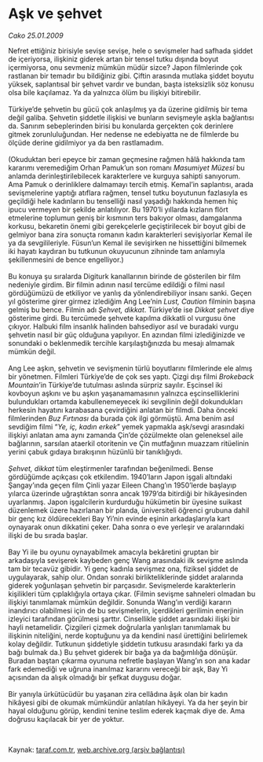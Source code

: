 # Aşk ve şehvet

*Cako 25.01.2009*

<div class="taraf_structure_2col_1zq">
<div class="margen_n">



 <p>Nefret ettiğiniz birisiyle sevişe sevişe, hele o sevişmeler had safhada şiddet de içeriyorsa, ilişkiniz giderek artan bir tensel tutku dışında boyut içermiyorsa, onu sevmeniz mümkün müdür sizce? Japon filmlerinde çok rastlanan bir temadır bu bildiğiniz gibi. Çiftin arasında mutlaka şiddet boyutu yüksek, saplantısal bir şehvet vardır ve bundan, başta isteksizlik söz konusu olsa bile kaçılamaz. Ya da yalnızca ölüm bu ilişkiyi bitirebilir. <br/><br/>Türkiye’de şehvetin bu gücü çok anlaşılmış ya da üzerine gidilmiş bir tema değil galiba. Şehvetin şiddetle ilişkisi ve bunların sevişmeyle aşkla bağlantısı da. Sanırım sebeplerinden birisi bu konularda gerçekten çok derinlere gitmek zorunluluğundan. Her nedense ne edebiyatta ne de filmlerde bu ölçüde derine gidilmiyor ya da ben rastlamadım. <br/><br/>(Okuduktan beri epeyce bir zaman geçmesine rağmen hâlâ hakkında tam kararımı veremediğim Orhan Pamuk’un son romanı <i>Masumiyet Müzesi</i> bu anlamda derinleştirilebilecek karakterlere ve kurguya sahipti sanıyorum. Ama Pamuk o derinliklere dalmamayı tercih etmiş. Kemal’in saplantısı, arada sevişmelerine yaptığı atıflara rağmen, tensel tutku boyutunun fazlasıyla es geçildiği hele kadınların bu tenselliği nasıl yaşadığı hakkında hemen hiç ipucu vermeyen bir şekilde anlatılıyor. Bu 1970’li yıllarda kızların flört etmelerine toplumun geniş bir kısmının ters bakıyor olması, damgalanma korkusu, bekaretin önemi gibi gerekçelerle geçiştirilecek bir boyut gibi de gelmiyor bana zira sonuçta romanın kadın karakterleri sevişiyorlar Kemal ile ya da sevgilileriyle. Füsun’un Kemal ile sevişirken ne hissettiğini bilmemek iki hayatı kaydıran bu tutkunun okuyucunun zihninde tam anlamıyla şekillenmesini de bence engelliyor.) <br/><br/>Bu konuya şu sıralarda Digiturk kanallarının birinde de gösterilen bir film nedeniyle girdim. Bir filmin adının nasıl tercüme edildiği o filmi nasıl gördüğümüzü de etkiliyor ve yanlış da yönlendirebiliyor insanı sanki. Geçen yıl gösterime girer girmez izlediğim Ang Lee’nin <i>Lust, Caution</i> filminin başına gelmiş bu bence. Filmin adı <i>Şehvet, dikkat</i>. Türkiye’de ise <i>Dikkat şehvet</i> diye gösterime girdi. Bu tercümede şehvete kapılma dikkatli ol vurgusu öne çıkıyor. Halbuki film insanlık halinden bahsediyor asıl ve buradaki vurgu şehvetin nasıl bir güç olduğuna yapılıyor. En azından filmi izlediğinizde ve sonundaki o beklenmedik tercihle karşılaştığınızda bu mesajı almamak mümkün değil.<br/><br/>Ang Lee aşkın, şehvetin ve sevişmenin türlü boyutlarını filmlerinde ele almış bir yönetmen. Filmleri Türkiye’de de çok ses yaptı. Çizgi dışı filmi <i>Brokeback</i> <i>Mountain</i>’in Türkiye’de tutulması aslında sürpriz sayılır. Eşcinsel iki kovboyun aşkını ve bu aşkın yaşanamamasının yalnızca eşcinselliklerini bulundukları ortamda kabullenemeyecek iki sevgilinin değil dokundukları herkesin hayatını karabasana çevirdiğini anlatan bir filmdi. Daha önceki filmlerinden <i>Buz Fırtınası</i> da burada çok ilgi görmüştü. Ama benim asıl sevdiğim filmi “<i>Ye, iç, kadın erkek</i>” yemek yapmakla aşk/sevgi arasındaki ilişkiyi anlatan ama aynı zamanda Çin’de çözülmekte olan geleneksel aile bağlarının, sarsılan ataerkil otoritenin ve Çin mutfağının muazzam ritüelinin yerini çabuk gıdaya bırakışının hüzünlü bir tanıklığıydı. <i><br/><br/>Şehvet, dikkat</i> tüm eleştirmenler tarafından beğenilmedi. Bense gördüğümde açıkçası çok etkilendim. 1940’ların Japon işgali altındaki Şangay’ında geçen film Çinli yazar Eileen Chang’ın 1950’lerde başlayıp yılarca üzerinde uğraştıktan sonra ancak 1979’da bitirdiği bir hikâyesinden uyarlanmış. Japon işgalcilerin kurdurduğu hükümetin bir üyesine suikast düzenlemek üzere hazırlanan bir planda, üniversiteli öğrenci grubuna dahil bir genç kız öldürecekleri Bay Yi’nin evinde eşinin arkadaşlarıyla kart oynayarak onun dikkatini çeker. Daha sonra o eve yerleşir ve aralarındaki ilişki de bu sırada başlar. <br/><br/>Bay Yi ile bu oyunu oynayabilmek amacıyla bekâretini gruptan bir arkadaşıyla sevişerek kaybeden genç Wang arasındaki ilk sevişme aslında tam bir tecavüz gibidir. Yi genç kadınla sevişmez ona, fiziksel şiddet de uygulayarak, sahip olur. Ondan sonraki birlikteliklerinde şiddet aralarında giderek yoğunlaşan şehvetin bir parçasıdır. Sevişmelerde karakterlerin kişilikleri tüm çıplaklığıyla ortaya çıkar. (Filmin sevişme sahneleri olmadan bu ilişkiyi tanımlamak mümkün değildir. Sonunda Wang’ın verdiği kararın inandırıcı olabilmesi için de bu sevişmelerin, içerdikleri gerilimin enerjinin izleyici tarafından görülmesi şarttır. Cinsellikle şiddet arasındaki ilişki bir hayli netamelidir. Çizgileri çizmek doğrularla yanlışları tanımlamak bu ilişkinin niteliğini, nerde koptuğunu ya da kendini nasıl ürettiğini belirlemek kolay değildir. Tutkunun şiddetiyle şiddetin tutkusu arasındaki farkı ya da bağı bulmak da.) Bu şehvet giderek bir bağa ya da bağımlılığa dönüşür. Buradan baştan çıkarma oyununa nefretle başlayan Wang’ın son ana kadar fark edemediği ve uğruna inanılmaz kararını vereceği bir aşk, Bay Yi açısından da alışık olmadığı bir şefkat duygusu doğar. <br/><br/>Bir yanıyla ürkütücüdür bu yaşanan zira cellâdına âşık olan bir kadın hikâyesi gibi de okumak mümkündür anlatılan hikâyeyi. Ya da her şeyin bir hayal olduğunu görüp, kendini tenine teslim ederek kaçmak diye de. Ama doğrusu kaçılacak bir yer de yoktur.</p>

<br/>


<div id="taraf_not">
</div>

</div>


</div>

Kaynak: [taraf.com.tr](http://taraf.com.tr:80/makale/3706.htm), [web.archive.org (arşiv bağlantısı)](http://web.archive.org/web/20090129131243/http://taraf.com.tr:80/makale/3706.htm)
